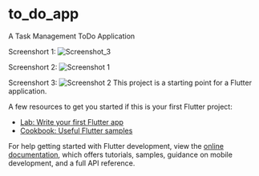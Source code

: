 # to_do_app

A Task Management ToDo Application

Screenshort 1:
![Screenshot_3](https://github.com/user-attachments/assets/1ddce083-d663-4275-8852-4c3c2b971617)


Screenshort 2:
![Screenshot 1](https://github.com/user-attachments/assets/99ce82c6-7c81-46d5-8276-ee6dec830867)



Screenshort 3:
![Screenshot 2](https://github.com/user-attachments/assets/e13dda3f-0934-4c19-9097-f1bef1fea779)
This project is a starting point for a Flutter application.

A few resources to get you started if this is your first Flutter project:

- [Lab: Write your first Flutter app](https://docs.flutter.dev/get-started/codelab)
- [Cookbook: Useful Flutter samples](https://docs.flutter.dev/cookbook)

For help getting started with Flutter development, view the
[online documentation](https://docs.flutter.dev/), which offers tutorials,
samples, guidance on mobile development, and a full API reference.
